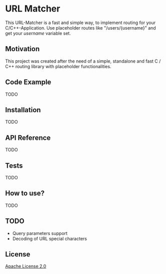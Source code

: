 # URL Matcher
This URL-Matcher is a fast and simple way, to implement routing for your C/C++-Application. 
Use placeholder routes like "/users/{username}" and get your *username* variable set.

## Motivation
This project was created after the need of a simple, standalone and fast C / C++ routing library with placeholder functionalities.

## Code Example
TODO

## Installation
TODO

## API Reference
TODO

## Tests
TODO

## How to use?
TODO

## TODO

- Query parameters support
- Decoding of URL special characters

## License

[Apache License 2.0](https://www.apache.org/licenses/LICENSE-2.0.html)
